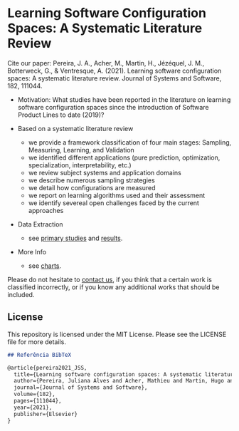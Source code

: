# Learning Software Configuration Spaces: A Systematic Literature Review

Cite our paper: Pereira, J. A., Acher, M., Martin, H., Jézéquel, J. M., Botterweck, G., & Ventresque, A. (2021). Learning software configuration spaces: A systematic literature review. Journal of Systems and Software, 182, 111044.


* Motivation: What studies have been reported in the literature on learning software configuration spaces since the introduction of Software Product Lines to date (2019)? 
 * Based on a systematic literature review
   * we provide a framework classification of four main stages: Sampling, Measuring, Learning, and Validation
   * we identified different applications (pure prediction, optimization, specialization, interpretability, etc.)
   * we review subject systems and application domains 
   * we describe numerous sampling strategies 
   * we detail how configurations are measured 
   * we report on learning algorithms used and their assessment 
   * we identify severeal open challenges faced by the current approaches

* Data Extraction
  * see [primary studies](https://github.com/VaryVary/ML-configurable-SLR/blob/master/primary-studies.xlsx) and [results](https://github.com/VaryVary/ML-configurable-SLR/blob/master/results.xlsx).

* More Info
  * see [charts](https://github.com/VaryVary/ML-configurable-SLR/tree/master/charts).
  
Please do not hesitate to [contact us](mailto:juliana.alves-pereira@irisa.fr?subject=[GitHub:SLR]%20Learning%20Configuration%20Spaces), if you think that a certain work is classified incorrectly, or if you know any additional works that should be included.


## License

This repository is licensed under the MIT License. Please see the LICENSE file for more details.

```markdown
## Referência BibTeX

@article{pereira2021_JSS,
  title={Learning software configuration spaces: A systematic literature review},
  author={Pereira, Juliana Alves and Acher, Mathieu and Martin, Hugo and J{\'e}z{\'e}quel, Jean-Marc and Botterweck, Goetz and Ventresque, Anthony},
  journal={Journal of Systems and Software},
  volume={182},
  pages={111044},
  year={2021},
  publisher={Elsevier}
}


